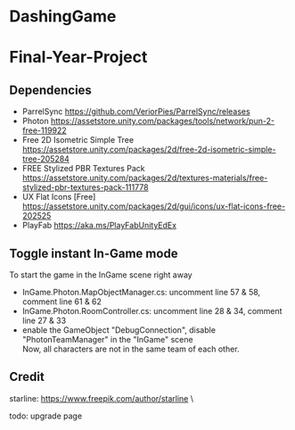 # DashingGame
# Final-Year-Project

## Dependencies
- ParrelSync
https://github.com/VeriorPies/ParrelSync/releases
- Photon
https://assetstore.unity.com/packages/tools/network/pun-2-free-119922
- Free 2D Isometric Simple Tree
https://assetstore.unity.com/packages/2d/free-2d-isometric-simple-tree-205284
- FREE Stylized PBR Textures Pack
https://assetstore.unity.com/packages/2d/textures-materials/free-stylized-pbr-textures-pack-111778
- UX Flat Icons [Free]
https://assetstore.unity.com/packages/2d/gui/icons/ux-flat-icons-free-202525
- PlayFab
https://aka.ms/PlayFabUnityEdEx

## Toggle instant In-Game mode
To start the game in the InGame scene right away 
- InGame.Photon.MapObjectManager.cs: uncomment line 57 & 58, comment line 61 & 62
- InGame.Photon.RoomController.cs: uncomment line 28 & 34, comment line 27 & 33
- enable the GameObject "DebugConnection", disable "PhotonTeamManager" in the "InGame" scene \
Now, all characters are not in the same team of each other.

## Credit
starline: https://www.freepik.com/author/starline \




todo:
upgrade page
